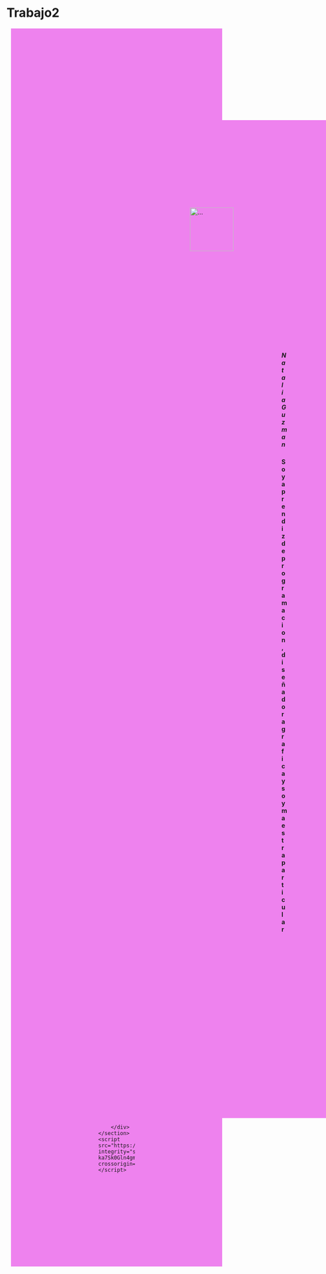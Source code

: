 # Trabajo2

<!DOCTYPE html>
<html lang="en">
<head>
    <meta charset="UTF-8">
    <meta http-equiv="X-UA-Compatible" content="IE=edge">
    <meta name="viewport" content="width=device-width, initial-scale=1.0">
    <title>Document</title>
    <link href="https://cdn.jsdelivr.net/npm/bootstrap@5.1.3/dist/css/bootstrap.min.css" rel="stylesheet" integrity="sha384-1BmE4kWBq78iYhFldvKuhfTAU6auU8tT94WrHftjDbrCEXSU1oBoqyl2QvZ6jIW3" crossorigin="anonymous">
    <style>
        body div {
            background-color: violet;
            margin: 10px;
            padding: 200px;
        }
    </style>
</head>
<body>
    <section class="container-fluid mt-5">
        <div class="row">
            <div class="card" style="width: 18rem;">
                <img src="C:\Users\Naty\Pictures\Programacion\WhatsApp Image 2022-08-18 at 2.54.58 PM.jpeg" width="100px" class="card-img-top" alt="...">
                <div class="card-body">
                  <h5 class="card-title">Natalia Guzman</h5>
                  <p class="card-text"><b>Soy aprendiz de programacion, diseñadora grafica y soy maestra particular </p></b>
                </div>
              </div>
             
        </div>
    </section>
    <script src="https://cdn.jsdelivr.net/npm/bootstrap@5.1.3/dist/js/bootstrap.bundle.min.js" integrity="sha384-ka7Sk0Gln4gmtz2MlQnikT1wXgYsOg+OMhuP+IlRH9sENBO0LRn5q+8nbTov4+1p" crossorigin="anonymous"></script>
</body>
</html>
